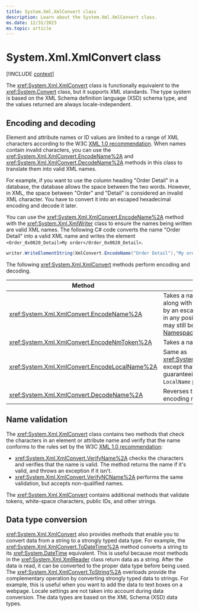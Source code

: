 ```yaml
---
title: System.Xml.XmlConvert class
description: Learn about the System.Xml.XmlConvert class.
ms.date: 12/31/2023
ms.topic: article
---
```

# System.Xml.XmlConvert class

[!INCLUDE [context](includes/context.md)]

The <xref:System.Xml.XmlConvert> class is functionally equivalent to the <xref:System.Convert> class, but it supports XML standards. The type system is based on the XML Schema definition language (XSD) schema type, and the values returned are always locale-independent.

## Encoding and decoding

Element and attribute names or ID values are limited to a range of XML characters according to the W3C [XML 1.0 recommendation](https://www.w3.org/TR/2006/REC-xml-20060816/). When names contain invalid characters, you can use the <xref:System.Xml.XmlConvert.EncodeName%2A> and <xref:System.Xml.XmlConvert.DecodeName%2A> methods in this class to translate them into valid XML names.

For example, if you want to use the column heading "Order Detail" in a database, the database allows the space between the two words. However, in XML, the space between "Order" and "Detail" is considered an invalid XML character. You have to convert it into an escaped hexadecimal encoding and decode it later.

You can use the <xref:System.Xml.XmlConvert.EncodeName%2A> method with the <xref:System.Xml.XmlWriter> class to ensure the names being written are valid XML names. The following C# code converts the name "Order Detail" into a valid XML name and writes the element `<Order_0x0020_Detail>My order</Order_0x0020_Detail>`.

```csharp
writer.WriteElementString(XmlConvert.EncodeName("Order Detail"),"My order");
```

The following <xref:System.Xml.XmlConvert> methods perform encoding and decoding.

|Method|Description|
|------------|-----------------|
|<xref:System.Xml.XmlConvert.EncodeName%2A>|Takes a name and returns the encoded name along with any invalid character that is replaced by an escape string. This method allows colons in any position, which means that the name may still be invalid according to the W3C [Namespaces in XML 1.0 recommendation](https://www.w3.org/TR/REC-xml-names/).|
|<xref:System.Xml.XmlConvert.EncodeNmToken%2A>|Takes a name and returns the encoded name.|
|<xref:System.Xml.XmlConvert.EncodeLocalName%2A>|Same as <xref:System.Xml.XmlConvert.EncodeName%2A> except that it also encodes the colon character, guaranteeing that the name can be used as the `LocalName` part of a namespace-qualified name.|
|<xref:System.Xml.XmlConvert.DecodeName%2A>|Reverses the transformation for all the encoding methods.|

## Name validation

The <xref:System.Xml.XmlConvert> class contains two methods that check the characters in an element or attribute name and verify that the name conforms to the rules set by the W3C [XML 1.0 recommendation](https://www.w3.org/TR/2006/REC-xml-20060816/):

- <xref:System.Xml.XmlConvert.VerifyName%2A> checks the characters and verifies that the name is valid. The method returns the name if it's valid, and throws an exception if it isn't.
- <xref:System.Xml.XmlConvert.VerifyNCName%2A> performs the same validation, but accepts non-qualified names.

The <xref:System.Xml.XmlConvert> contains additional methods that validate tokens, white-space characters, public IDs, and other strings.

## Data type conversion

<xref:System.Xml.XmlConvert> also provides methods that enable you to convert data from a string to a strongly typed data type. For example, the <xref:System.Xml.XmlConvert.ToDateTime%2A> method converts a string to its <xref:System.DateTime> equivalent. This is useful because most methods in the <xref:System.Xml.XmlReader> class return data as a string. After the data is read, it can be converted to the proper data type before being used. The <xref:System.Xml.XmlConvert.ToString%2A> overloads provide the complementary operation by converting strongly typed data to strings. For example, this is useful when you want to add the data to text boxes on a webpage. Locale settings are not taken into account during data conversion. The data types are based on the XML Schema (XSD) data types.
